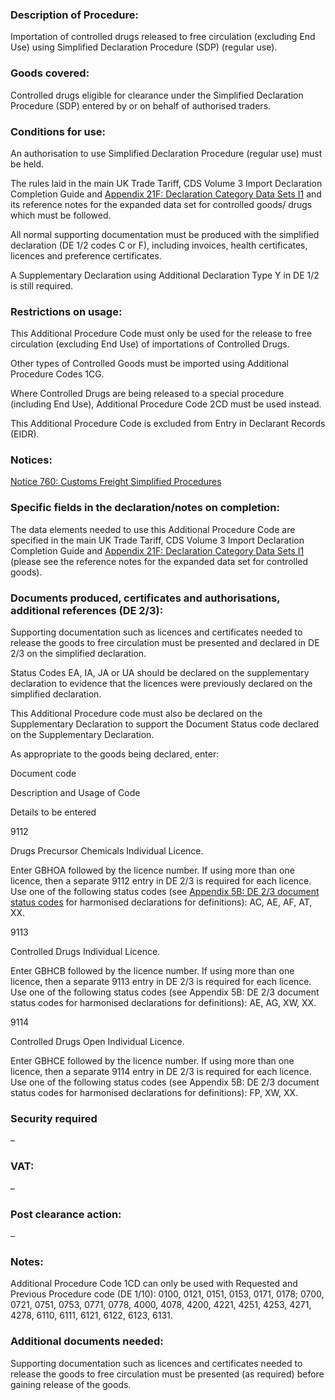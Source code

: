 ### Description of Procedure:

Importation of controlled drugs released to free circulation (excluding End Use) using Simplified Declaration Procedure (SDP) (regular use).

### Goods covered:

Controlled drugs eligible for clearance under the Simplified Declaration Procedure (SDP) entered by or on behalf of authorised traders.

### Conditions for use:

An authorisation to use Simplified Declaration Procedure (regular use) must be held.

The rules laid in the main UK Trade Tariff, CDS Volume 3 Import Declaration Completion Guide and [Appendix 21F: Declaration Category Data Sets I1](https://www.gov.uk/government/publications/appendix-21-import-declaration-category-data-sets/appendix-21f-declaration-category-data-sets-i1-cf) and its reference notes for the expanded data set for controlled goods/ drugs which must be followed.

All normal supporting documentation must be produced with the simplified declaration (DE 1/2 codes C or F), including invoices, health certificates, licences and preference certificates.

A Supplementary Declaration using Additional Declaration Type Y in DE 1/2 is still required.

### Restrictions on usage:

This Additional Procedure Code must only be used for the release to free circulation (excluding End Use) of importations of Controlled Drugs.

Other types of Controlled Goods must be imported using Additional Procedure Codes 1CG.

Where Controlled Drugs are being released to a special procedure (including End Use), Additional Procedure Code 2CD must be used instead.

This Additional Procedure Code is excluded from Entry in Declarant Records (EIDR).

### Notices:

[Notice 760: Customs Freight Simplified Procedures](https://www.gov.uk/government/publications/vat-notice-760-customs-freight-simplified-procedures)

### Specific fields in the declaration/notes on completion:

The data elements needed to use this Additional Procedure Code are specified in the main UK Trade Tariff, CDS Volume 3 Import Declaration Completion Guide and [Appendix 21F: Declaration Category Data Sets I1](https://www.gov.uk/government/publications/appendix-21-import-declaration-category-data-sets/appendix-21f-declaration-category-data-sets-i1-cf) (please see the reference notes for the expanded data set for controlled goods).

### Documents produced, certificates and authorisations, additional references (DE 2/3):

Supporting documentation such as licences and certificates needed to release the goods to free circulation must be presented and declared in DE 2/3 on the simplified declaration.

Status Codes EA, IA, JA or UA should be declared on the supplementary declaration to evidence that the licences were previously declared on the simplified declaration.

This Additional Procedure code must also be declared on the Supplementary Declaration to support the Document Status code declared on the Supplementary Declaration.

As appropriate to the goods being declared, enter:

Document code

Description and Usage of Code

Details to be entered

9112

Drugs Precursor Chemicals Individual Licence.

Enter GBHOA followed by the licence number. If using more than one licence, then a separate 9112 entry in DE 2/3 is required for each licence.  
Use one of the following status codes (see [Appendix 5B: DE 2/3 document status codes](https://www.gov.uk/guidance/data-element-23-document-status-codes-of-the-customs-declaration-service-cds) for harmonised declarations for definitions): AC, AE, AF, AT, XX.

9113

Controlled Drugs Individual Licence.

Enter GBHCB followed by the licence number. If using more than one licence, then a separate 9113 entry in DE 2/3 is required for each licence.  
Use one of the following status codes (see Appendix 5B: DE 2/3 document status codes for harmonised declarations for definitions): AE, AG, XW, XX.

9114

Controlled Drugs Open Individual Licence.

Enter GBHCE followed by the licence number. If using more than one licence, then a separate 9114 entry in DE 2/3 is required for each licence.  
Use one of the following status codes (see Appendix 5B: DE 2/3 document status codes for harmonised declarations for definitions): FP, XW, XX.

### Security required

–

### VAT:

–

### Post clearance action:

–

### Notes:

Additional Procedure Code 1CD can only be used with Requested and Previous Procedure code (DE 1/10): 0100, 0121, 0151, 0153, 0171, 0178; 0700, 0721, 0751, 0753, 0771, 0778, 4000, 4078, 4200, 4221, 4251, 4253, 4271, 4278, 6110, 6111, 6121, 6122, 6123, 6131.

### Additional documents needed:

Supporting documentation such as licences and certificates needed to release the goods to free circulation must be presented (as required) before gaining release of the goods.
